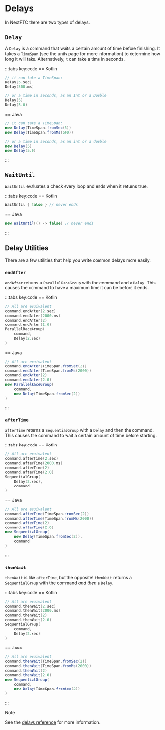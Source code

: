 # Delays

In NextFTC there are two types of delays.

## `Delay`

A `Delay` is a command that waits a certain amount of time before finishing. It takes a `TimeSpan` (see the units page for more information) to determine how long it will take. Alternatively, it can take a time in seconds.

:::tabs key:code
== Kotlin

```kotlin
// it can take a TimeSpan:
Delay(5.sec)
Delay(500.ms)

// or a time in seconds, as an Int or a Double
Delay(5)
Delay(5.0)
```

== Java

```java
// it can take a TimeSpan:
new Delay(TimeSpan.fromSec(5))
new Delay(TimeSpan.fromMs(500))

// or a time in seconds, as an int or a double
new Delay(5)
new Delay(5.0)
```

:::

## `WaitUntil`

`WaitUntil` evaluates a check every loop and ends when it returns true.

:::tabs key:code
== Kotlin

```kotlin
WaitUntil { false } // never ends
```

== Java

```java
new WaitUntil(() -> false) // never ends
```

:::

## Delay Utilities

There are a few utilities that help you write common delays more easily.

### `endAfter`

`endAfter` returns a `ParallelRaceGroup` with the command and a `Delay`. This causes the command to have a maximum time it can be before it ends.

:::tabs key:code
== Kotlin

```kotlin
// All are equivalent
command.endAfter(2.sec)
command.endAfter(2000.ms)
command.endAfter(2)
command.endAfter(2.0)
ParallelRaceGroup(
    command,
    Delay(2.sec)
)
```

== Java

```java
// All are equivalent
command.endAfter(TimeSpan.fromSec(2))
command.endAfter(TimeSpan.fromMs(2000))
command.endAfter(2)
command.endAfter(2.0)
new ParallelRaceGroup(
    command,
    new Delay(TimeSpan.fromSec(2))
)
```

:::

### `afterTime`

`afterTime` returns a `SequentialGroup` with a `Delay` and then the command. This causes the command to wait a certain amount of time before starting.

:::tabs key:code
== Kotlin

```kotlin
// All are equivalent
command.afterTime(2.sec)
command.afterTime(2000.ms)
command.afterTime(2)
command.afterTime(2.0)
SequentialGroup(
    Delay(2.sec),
    command
)
```

== Java

```java
// All are equivalent
command.afterTime(TimeSpan.fromSec(2))
command.afterTime(TimeSpan.fromMs(2000))
command.afterTime(2)
command.afterTime(2.0)
new SequentialGroup(
    new Delay(TimeSpan.fromSec(2)),
    command
)
```

:::

### `thenWait`

`thenWait` is like `afterTime`, but the opposite! `thenWait` returns a `SequentialGroup` with the command *and then* a `Delay`.

:::tabs key:code
== Kotlin

```kotlin
// All are equivalent
command.thenWait(2.sec)
command.thenWait(2000.ms)
command.thenWait(2)
command.thenWait(2.0)
SequentialGroup(
    command,
    Delay(2.sec)
)
```

== Java

```java
// All are equivalent
command.thenWait(TimeSpan.fromSec(2))
command.thenWait(TimeSpan.fromMs(2000))
command.thenWait(2)
command.thenWait(2.0)
new SequentialGroup(
    command,
    new Delay(TimeSpan.fromSec(2))
)
```

:::

> [!NOTE]
> See the [delays reference](https://docs.rowanmcalpin.com/reference/core/com.rowanmcalpin.nextftc.core.command.utility.delays/index.html) for more information.